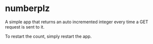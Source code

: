 # numberplz
A simple app that returns an auto incremented integer every time a GET request is sent to it.

To restart the count, simply restart the app.
